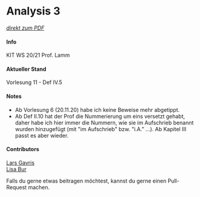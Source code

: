 # Analysis 3

[_direkt zum PDF_](https://github.com/LarsGavris/analysis3/blob/main/analysis_3_skript.pdf)

#### Info
KIT
WS 20/21
Prof. Lamm

#### Aktueller Stand
Vorlesung 11 - Def IV.5

#### Notes
- Ab Vorlesung 6 (20.11.20) habe ich keine Beweise mehr abgetippt.
- Ab Def II.10 hat der Prof die Nummerierung um eins versetzt gehabt, daher habe ich hier immer die Nummern, wie sie im Aufschrieb benannt wurden hinzugefügt (mit "im Aufschrieb" bzw. "i.A." ...). Ab Kapitel III passt es aber wieder.

#### Contributors
[Lars Gavris](https://github.com/LarsGavris)  
[Lisa Bur](https://github.com/LisaBur)

Falls du gerne etwas beitragen möchtest, kannst du gerne einen Pull-Request machen.
